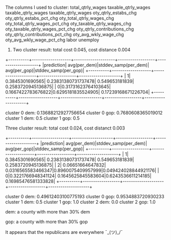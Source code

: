 The columns I used to cluster: total_qtrly_wages taxable_qtrly_wages taxable_qtrly_wages taxable_qtrly_wages oty_qtrly_estabs_chg oty_qtrly_estabs_pct_chg oty_total_qtrly_wages_chg oty_total_qtrly_wages_pct_chg oty_taxable_qtrly_wages_chg oty_taxable_qtrly_wages_pct_chg oty_qtrly_contributions_chg oty_qtrly_contributions_pct_chg oty_avg_wkly_wage_chg oty_avg_wkly_wage_pct_chg labor unemploy

1. Two cluster result: total cost 0.045, cost distance 0.004

+----------+-------------------+--------------------+------------------+--------------------+
|prediction|       avg(per_dem)|stddev_samp(per_dem)|      avg(per_gop)|stddev_samp(per_gop)|
+----------+-------------------+--------------------+------------------+--------------------+
|         1|    0.3845301690565| 0.23831380731737478|    0.549653181839|  0.2583720945136875|
|         0|0.31731623764103645|  0.1667422783676822|0.6295181835524905| 0.17239168671226704|
+----------+-------------------+--------------------+------------------+--------------------+

cluster 0 dem: 0.13688212927756654
cluster 0 gop: 0.7680608365019012
cluster 1 dem: 0.5
cluster 1 gop: 0.5

Three cluster result: total cost 0.024, cost distanct 0.003

+----------+------------------+--------------------+------------------+--------------------+
|prediction|      avg(per_dem)|stddev_samp(per_dem)|      avg(per_gop)|stddev_samp(per_gop)|
+----------+------------------+--------------------+------------------+--------------------+
|         1|   0.3845301690565| 0.23831380731737478|    0.549653181839|  0.2583720945136875|
|         2|  0.06651664647832|  0.0316565583466347|0.8960075409957999|0.049424028844921176|
|         0|0.3221766948341124|  0.1645625845583604|0.6243536611214185| 0.16985476581333828|
+----------+------------------+--------------------+------------------+--------------------+

cluster 0 dem: 0.49612403100775193
cluster 0 gop: 0.9534883720930233
cluster 1 dem: 0.5
cluster 1 gop: 1.0
cluster 2 dem: 0.0
cluster 2 gop: 1.0

dem: a county with more than 30% dem

gop: a county with more than 30% gop

It appears that the republicans are everywhere ¯\_(ツ)_/¯
